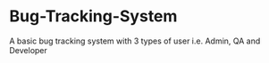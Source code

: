 # Bug-Tracking-System
A basic bug tracking system with 3 types of user i.e. Admin, QA and Developer
